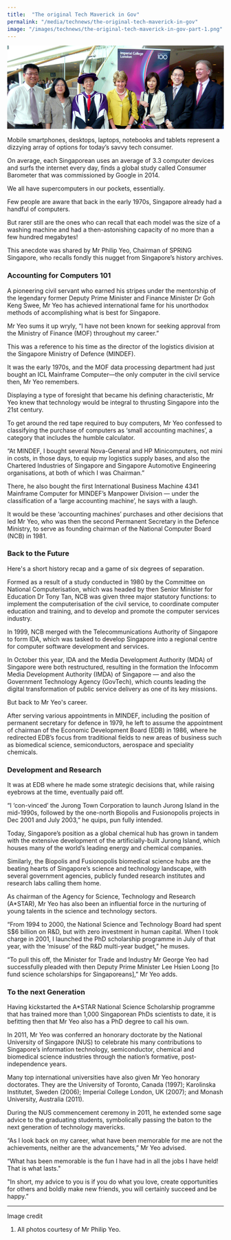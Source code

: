 ```yaml
---
title:  "The original Tech Maverick in Gov"
permalink: "/media/technews/the-original-tech-maverick-in-gov"
image: "/images/technews/the-original-tech-maverick-in-gov-part-1.png"
---
```


![The original Tech Maverick in Gov](/images/technews/the-original-tech-maverick-in-gov-part-1.png)

Mobile smartphones, desktops, laptops, notebooks and tablets represent a dizzying array of options for today’s savvy tech consumer.

On average, each Singaporean uses an average of 3.3 computer devices and surfs the internet every day, finds a global study called Consumer Barometer that was commissioned by Google in 2014.

We all have supercomputers in our pockets, essentially.

Few people are aware that back in the early 1970s, Singapore already had a handful of computers.

But rarer still are the ones who can recall that each model was the size of a washing machine and had a then-astonishing capacity of no more than a few hundred megabytes!

This anecdote was shared by Mr Philip Yeo, Chairman of SPRING Singapore, who recalls fondly this nugget from Singapore’s history archives.

### **Accounting for Computers 101**
A pioneering civil servant who earned his stripes under the mentorship of the legendary former Deputy Prime Minister and Finance Minister Dr Goh Keng Swee, Mr Yeo has achieved international fame for his unorthodox methods of accomplishing what is best for Singapore.

Mr Yeo sums it up wryly, “I have not been known for seeking approval from the Ministry of Finance (MOF) throughout my career.”

This was a reference to his time as the director of the logistics division at the Singapore Ministry of Defence (MINDEF).

It was the early 1970s, and the MOF data processing department had just bought an ICL Mainframe Computer—the only computer in the civil service then, Mr Yeo remembers.

Displaying a type of foresight that became his defining characteristic, Mr Yeo knew that technology would be integral to thrusting Singapore into the 21st century.

To get around the red tape required to buy computers, Mr Yeo confessed to classifying the purchase of computers as ‘small accounting machines’, a category that includes the humble calculator.

“At MINDEF, I bought several Nova-General and HP Minicomputers, not mini in costs, in those days, to equip my logistics supply bases, and also the Chartered Industries of Singapore and Singapore Automotive Engineering organisations, at both of which I was Chairman.”

There, he also bought the first International Business Machine 4341 Mainframe Computer for MINDEF’s Manpower Division — under the classification of a ‘large accounting machine’, he says with a laugh.

It would be these ‘accounting machines’ purchases and other decisions that led Mr Yeo, who was then the second Permanent Secretary in the Defence Ministry, to serve as founding chairman of the National Computer Board (NCB) in 1981.

### **Back to the Future**
Here's a short history recap  and a game of six degrees of separation.

Formed as a result of a study conducted in 1980 by the Committee on National Computerisation, which was headed by then Senior Minister for Education Dr Tony Tan, NCB was given three major statutory functions: to implement the computerisation of the civil service, to coordinate computer education and training, and to develop and promote the computer services industry.

In 1999, NCB merged with the Telecommunications Authority of Singapore to form IDA, which was tasked to develop Singapore into a regional centre for computer software development and services.

In October this year, IDA and the Media Development Authority (MDA) of Singapore were both restructured, resulting in the formation the Infocomm Media Development Authority (IMDA) of Singapore — and also  the Government Technology Agency (GovTech), which counts leading the digital transformation of public service delivery as one of its key missions.

But back to Mr Yeo's career.

After serving various appointments in MINDEF, including the position of permanent secretary for defence in 1979, he left to assume the appointment of chairman of the Economic Development Board (EDB) in 1986, where he redirected EDB’s focus from traditional fields to new areas of business such as biomedical science, semiconductors, aerospace and speciality chemicals.

### **Development and Research**
It was at EDB where he made some strategic decisions that, while raising eyebrows at the time, eventually paid off.

“I ‘con-vinced’ the Jurong Town Corporation to launch Jurong Island in the mid-1990s, followed by the one-north Biopolis and Fusionopolis projects in Dec 2001 and July 2003,” he quips, pun fully intended.

Today, Singapore’s position as a global chemical hub has grown in tandem with the extensive development of the artificially-built Jurong Island, which houses many of the world’s leading energy and chemical companies. 

Similarly, the Biopolis and Fusionopolis biomedical science hubs are the beating hearts of Singapore’s science and technology landscape, with several government agencies, publicly funded research institutes and research labs calling them home.

As chairman of the Agency for Science, Technology and Research (A*STAR), Mr Yeo has also been an influential force in the nurturing of young talents in the science and technology sectors. 

“From 1994 to 2000, the National Science and Technology Board had spent S$6 billion on R&D, but with zero investment in human capital. When I took charge in 2001, I launched the PhD scholarship programme in July of that year, with the ‘misuse’ of the R&D multi-year budget,” he muses.

“To pull this off, the Minister for Trade and Industry Mr George Yeo had successfully pleaded with then Deputy Prime Minister Lee Hsien Loong [to fund science scholarships for Singaporeans],” Mr Yeo adds. 

### **To the next Generation**
Having kickstarted the A*STAR National Science Scholarship programme that has trained more than 1,000 Singaporean PhDs scientists to date, it is befitting then that Mr Yeo also has a PhD degree to call his own. 

In 2011, Mr Yeo was conferred an honorary doctorate by the National University of Singapore (NUS) to celebrate his many contributions to Singapore’s information technology, semiconductor, chemical and biomedical science industries through the nation’s formative, post-independence years. 

Many top international universities have also given Mr Yeo honorary doctorates. They are the University of Toronto, Canada (1997); Karolinska Institutet, Sweden (2006); Imperial College London, UK (2007); and Monash University, Australia (2011). 

During the NUS commencement ceremony in 2011, he extended some sage advice to the graduating students, symbolically passing the baton to the next generation of technology mavericks. 

“As I look back on my career, what have been memorable for me are not the achievements, neither are the advancements,” Mr Yeo advised. 

“What has been memorable is the fun I have had in all the jobs I have held! That is what lasts."

"In short, my advice to you is if you do what you love, create opportunities for others and boldly make new friends, you will certainly succeed and be happy.” 

---

Image credit

1. All photos courtesy of Mr Philip Yeo.
